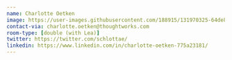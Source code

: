 ```yaml
---
name: Charlotte Oetken
image: https://user-images.githubusercontent.com/188915/131970325-64de888f-d8e0-4600-af47-cd1a6490ab7b.jpg
contact-via: charlotte.oetken@thoughtworks.com
room-type: [double (with Lea)]
twitter: https://twitter.com/schlottae/
linkedin: https://www.linkedin.com/in/charlotte-oetken-775a23181/
---
```

